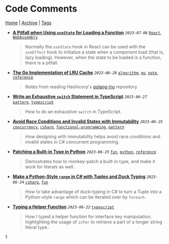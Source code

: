# Code Comments

[Home](../../README.md) | [Archive](../archive.md) | [Tags](../tags.md)

- __[A Pitfall when Using `useState` for Loading a Function](../../src/2023/7/6/usestate_with_function/README.md)__
  _`2023-07-06`_
  [`React`](../tags.md#React), [`WebAssembly`](../tags.md#WebAssembly)

  > Normally the `useState` hook in React can be used with the `useEffect` hook to initialize a state when a component load (that is, lazy loading). However, when the state to be loaded is a function, there is a pitfall.
- __[The Go Implementation of LRU Cache](../../src/2023/6/28/lru/README.md)__
  _`2023-06-28`_
  [`algorithm`](../tags.md#algorithm), [`go`](../tags.md#go), [`note`](../tags.md#note), [`reference`](../tags.md#reference)

  > Notes from reading Hashicorp's [golang-lru](https://github.com/hashicorp/golang-lru) repository.
- __[Write an Exhaustive `switch` Statement in TypeScript](../../src/2023/6/27/exhaustive_switch/README.md)__
  _`2023-06-27`_
  [`pattern`](../tags.md#pattern), [`typescript`](../tags.md#typescript)

  > How to do an exhaustive `switch` in TypeScript.
- __[Avoid Race Conditions and Invalid States with Immutability](../../src/2023/6/25/avoid_race_condition_with_immutability/README.md)__
  _`2023-06-25`_
  [`concurrency`](../tags.md#concurrency), [`csharp`](../tags.md#csharp), [`functional-programming`](../tags.md#functional-programming), [`pattern`](../tags.md#pattern)

  > How designing with immutability helps avoid race conditions and invalid states in C# concurrent programming.
- __[Patching a Built-in Type in Python](../../src/2023/6/25/patching_builtin_types_in_python/README.md)__
  _`2023-06-25`_
  [`fun`](../tags.md#fun), [`python`](../tags.md#python), [`reference`](../tags.md#reference)

  > Demostrates how to monkey-patch a built-in type, and make it work for literals as well.
- __[Make a Python-Style `range` in C# with Tuples and Duck Typing](../../src/2023/6/24/python_style_range/README.md)__
  _`2023-06-24`_
  [`csharp`](../tags.md#csharp), [`fun`](../tags.md#fun)

  > How to take advantage of duck-typing in C# to turn a Tuple into a Python-style `range` which can be iterated over by `foreach`.
- __[Typing a Helper Function](../../src/2023/6/22/typing_a_helper_function/README.md)__
  _`2023-06-22`_
  [`typescript`](../tags.md#typescript)

  > How I typed a helper function for interface key manipulation, highlighting the usage of `infer` to retrieve a part of a longer string literal type.·

1